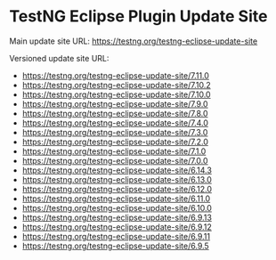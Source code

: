 TestNG Eclipse Plugin Update Site
====

Main update site URL: https://testng.org/testng-eclipse-update-site

Versioned update site URL:
* https://testng.org/testng-eclipse-update-site/7.11.0
* https://testng.org/testng-eclipse-update-site/7.10.2
* https://testng.org/testng-eclipse-update-site/7.10.0
* https://testng.org/testng-eclipse-update-site/7.9.0
* https://testng.org/testng-eclipse-update-site/7.8.0
* https://testng.org/testng-eclipse-update-site/7.4.0
* https://testng.org/testng-eclipse-update-site/7.3.0
* https://testng.org/testng-eclipse-update-site/7.2.0
* https://testng.org/testng-eclipse-update-site/7.1.0
* https://testng.org/testng-eclipse-update-site/7.0.0
* https://testng.org/testng-eclipse-update-site/6.14.3
* https://testng.org/testng-eclipse-update-site/6.13.0
* https://testng.org/testng-eclipse-update-site/6.12.0
* https://testng.org/testng-eclipse-update-site/6.11.0
* https://testng.org/testng-eclipse-update-site/6.10.0
* https://testng.org/testng-eclipse-update-site/6.9.13
* https://testng.org/testng-eclipse-update-site/6.9.12
* https://testng.org/testng-eclipse-update-site/6.9.11
* https://testng.org/testng-eclipse-update-site/6.9.5

